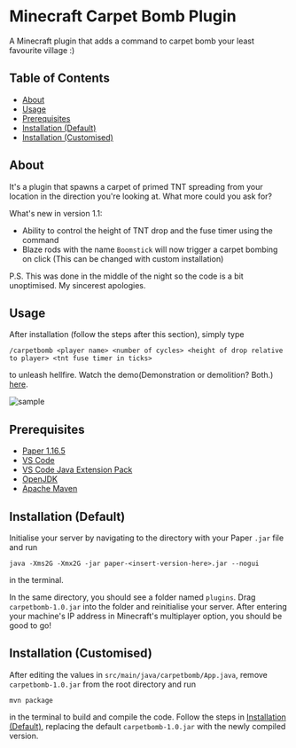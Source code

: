 # Minecraft Carpet Bomb Plugin

A Minecraft plugin that adds a command to carpet bomb your least favourite village :)

## Table of Contents

- [About](#about)
- [Usage](#usage)
- [Prerequisites](#prereqs)
- [Installation (Default)](#default)
- [Installation (Customised)](#custom)

## About <a name = "about"></a>

It's a plugin that spawns a carpet of primed TNT spreading from your location in the direction you're looking at. What more could you ask for?

What's new in version 1.1:
- Ability to control the height of TNT drop and the fuse timer using the command
- Blaze rods with the name `Boomstick` will now trigger a carpet bombing on click (This can be changed with custom installation)

P.S. This was done in the middle of the night so the code is a bit unoptimised. My sincerest apologies.

## Usage <a name = "usage"></a>

After installation (follow the steps after this section), simply type

```/carpetbomb <player name> <number of cycles> <height of drop relative to player> <tnt fuse timer in ticks>```

to unleash hellfire. Watch the demo(Demonstration or demolition? Both.) [here](https://vimeo.com/553449450).

![sample](https://user-images.githubusercontent.com/49803282/119185190-0f11db80-baa9-11eb-812b-5e4c59a45924.png)

## Prerequisites <a name = "prereqs"></a>

- [Paper 1.16.5](https://papermc.io/api/v2/projects/paper/versions/1.16.5/builds/711/downloads/paper-1.16.5-711.jar)
- [VS Code](https://code.visualstudio.com/downloads)
- [VS Code Java Extension Pack](https://code.visualstudio.com/docs/java/java-project)
- [OpenJDK](https://openjdk.java.net/install/)
- [Apache Maven](https://maven.apache.org/download.cgi)

## Installation (Default) <a name = "default"></a>

Initialise your server by navigating to the directory with your Paper `.jar` file and run

```java -Xms2G -Xmx2G -jar paper-<insert-version-here>.jar --nogui```

in the terminal.

In the same directory, you should see a folder named `plugins`. Drag `carpetbomb-1.0.jar` into the folder and reinitialise your server. After entering your machine's IP address in Minecraft's multiplayer option, you should be good to go!

## Installation (Customised) <a name = "custom"></a>

After editing the values in `src/main/java/carpetbomb/App.java`, remove `carpetbomb-1.0.jar` from the root directory and run

```mvn package```

in the terminal to build and compile the code. Follow the steps in [Installation (Default)](#default), replacing the default `carpetbomb-1.0.jar` with the newly compiled version.
  
